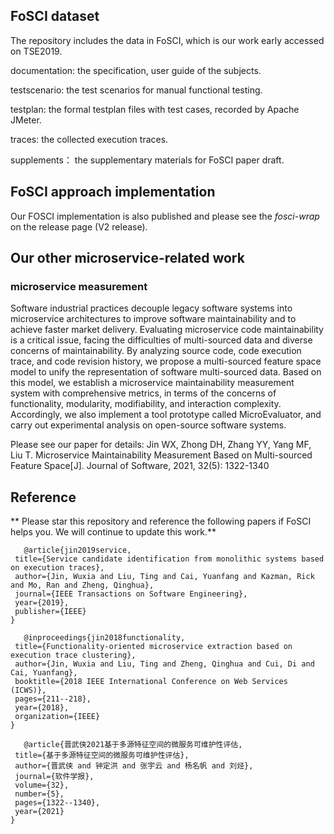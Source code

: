 ## FoSCI dataset

The repository includes the data in FoSCI, which is our work early accessed on TSE2019.

documentation: the specification, user guide of the subjects.

testscenario:  the test scenarios for manual functional testing.

testplan: the formal testplan files with test cases, recorded by Apache JMeter.

traces: the collected execution traces.

supplements： the supplementary materials for FoSCI paper draft.


## FoSCI approach implementation

Our FOSCI implementation is also published and please see the *fosci-wrap* on the release page (V2 release).



## Our other microservice-related work

### microservice measurement

Software industrial practices decouple legacy software systems into microservice architectures to improve software maintainability and to achieve faster market delivery. Evaluating microservice code maintainability is a critical issue, facing the difficulties of multi-sourced data and diverse concerns of maintainability. By analyzing source code, code execution trace, and code revision history, we propose a multi-sourced feature space model to unify the representation of software multi-sourced data. Based on this model, we establish a microservice maintainability measurement system with comprehensive metrics, in terms of the concerns of functionality, modularity, modifiability, and interaction complexity. Accordingly, we also implement a tool prototype called MicroEvaluator, and carry out experimental analysis on open-source software systems.

Please see our paper for details: Jin WX, Zhong DH, Zhang YY, Yang MF, Liu T. Microservice Maintainability Measurement Based on Multi-sourced Feature Space[J]. Journal of Software, 2021, 32(5): 1322-1340


## Reference

** Please star this repository and reference the following papers if FoSCI helps you. We will continue to update this work.**


 ```
    @article{jin2019service,
  title={Service candidate identification from monolithic systems based on execution traces},
  author={Jin, Wuxia and Liu, Ting and Cai, Yuanfang and Kazman, Rick and Mo, Ran and Zheng, Qinghua},
  journal={IEEE Transactions on Software Engineering},
  year={2019},
  publisher={IEEE}
}

    @inproceedings{jin2018functionality,
  title={Functionality-oriented microservice extraction based on execution trace clustering},
  author={Jin, Wuxia and Liu, Ting and Zheng, Qinghua and Cui, Di and Cai, Yuanfang},
  booktitle={2018 IEEE International Conference on Web Services (ICWS)},
  pages={211--218},
  year={2018},
  organization={IEEE}
}

    @article{晋武侠2021基于多源特征空间的微服务可维护性评估,
  title={基于多源特征空间的微服务可维护性评估},
  author={晋武侠 and 钟定洪 and 张宇云 and 杨名帆 and 刘烃},
  journal={软件学报},
  volume={32},
  number={5},
  pages={1322--1340},
  year={2021}
}
```
